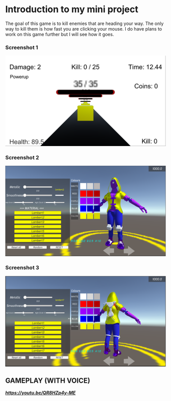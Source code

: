 # Introduction to my mini project

The goal of this game is to kill enemies that are heading your way. The only way to kill them is how fast you are clicking your mouse. I do have plans to work on this game further but I will see how it goes.

### Screenshot 1
![Character customize 1](https://raw.githubusercontent.com/90poitu/miniProject/main/Screenshots/23erddd.png)
### Screenshot 2
![Character customize 2](https://github.com/90poitu/Simple-character-customize/blob/main/Assets/Screenshots/character%202.png?raw=true)
### Screenshot 3
![Character cusomize 3](https://github.com/90poitu/Simple-character-customize/blob/main/Assets/Screenshots/character%203.png?raw=true)

## GAMEPLAY (WITH VOICE)
***https://youtu.be/QR8HZp4y-ME***
